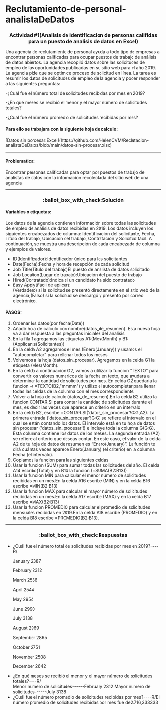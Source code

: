 # Reclutamiento-de-personal-analistaDeDatos

<h3 align="center">Actividad #1(Analisis de identificacion de personas califidas para un puesto de analisis de datos en Excel)</h3>
<p align="left">
Una agencia de reclutamiento de personal ayuda a todo tipo de empresas a encontrar personas calificadas para ocupar puestos de trabajo de análisis de datos abiertos. La agencia recopiló datos sobre las solicitudes de empleo de las oportunidades publicadas en su sitio web para el año 2019.
La agencia pide que se optimice proceso de solicitud en línea. La tarea es resumir los datos de solicitudes de empleo de la agencia y poder responder a las siguientes preguntas:
</p>

-¿Cuál fue el número total de solicitudes recibidas por mes en 2019?

-¿En qué meses se recibió el menor y el mayor número de solicitudes totales?

-¿Cuál fue el número promedio de solicitudes recibidas por mes?

<h4> Para ello se trabajara con la siguiente hoja de calculo:</h4> [Datos sin porcesar:Excel](https://github.com/HelenCVM/Reclutacion-analistaDeDatos/blob/main/datos-sin-procesar.xlsx) 

<hr>
<h4> Problematica:</h4>Encontrar personas calificadas para optar por puestos de trabajo de analistas de datos con la informacion recolectada del sitio web de una agencia

<hr>
<h3 align="center">:ballot_box_with_check:Solución</h3>
<h4>Variables o etiquetas:</h4>Los datos de la agencia contienen información sobre todas las solicitudes de empleo de análisis de datos recibidas en 2019. Los datos incluyen los siguientes encabezados de columna: Identificación del solicitante, Fecha, Título del trabajo, Ubicación del trabajo, Contratación y Solicitud fácil. A continuación, se muestra una descripción de cada encabezado de columna y ejemplos de valores.
<ul>
  <li>ID(Identificador):Identificador único para los solicitantes</li>
  <li>Date(Fecha):Fecha y hora de recepción de cada solicitud</li>
  <li>Job Title(Título del trabajo)El puesto de analista de datos solicitado</li>
  <li>Job Location(Lugar de trabajo):Ubicación del puesto de trabajo</li>
  <li>Hired(Contratado):Indica si un candidato ha sido contratado</li>
  <li>Easy Apply(Fácil de aplicar):</li>(Verdadero) si la solicitud se presentó directamente en el sitio web de la agencia;(Falso) si la solicitud se descargó y presentó por correo electrónico.
</ul>

<h4>PASOS:</h4>
<ol>
  <li>Ordenar los datos(por fecha(Date))</li>
  <li>Añadir hoja de calculo con nombre(datos_de_resumen). Esta nueva hoja va a dar respuesta a las preguntas iniciales del analisis</li>
  <li>En la fila 1 agregamos las etiquetas A1:(Mes(Month) y B1:(Applicants(Solicitantes))</li>
  <li>En la celda A2 agregamos el mes (Enero(January)) y usamos el "autocompletar" para rellenar todos los meses</li>
  <li>Volvemos a la hoja (datos_sin_procesar). Agregamos en la celda G1 la etiqueta (Mes(Month).</li>
  <li>En la celda a continuacion G2, vamos a utilizar la funcion "TEXTO" para convertir los valores numericos de la fecha en texto, que ayudara a determinar la cantidad de solicitudes por mes. En celda G2 quedaria la funcion -> =TEXTO(B2,"mmmm") y utilizo el autocompletar para llenar todas las celdas de la columna con el mes correspondiente.</li>
  <li>Volver a la hoja de calculo (datos_de_resumen).En la celda B2 utilizo la funcion CONTAR.SI para contar la cantidad de solicitudes durante el mes, es decir las veces que aparece un criterio en un intervalo</li>
  <li>En la celda B2, escribe =CONTAR.SI('datos_sin_procesar'!G:G,A2). La primera entrada ('datos_sin_procesar'!G:G) se refiere al intervalo en el cual se están contando los datos. El intervalo está en tu hoja de datos sin procesar ('datos_sin_procesar'!) e incluye toda la columna G(G:G). Esta columna contiene los datos de los meses. La segunda entrada (A2) se refiere al criterio que deseas contar. En este caso, el valor de la celda A2 de tu hoja de datos de resumen es “Enero(January)”. La función te dirá cuántas veces aparece Enero(January) (el criterio) en la columna Fecha (el intervalo).</li>
  <li>Copiamos la funcion para las siguientes celdas</li>
  <li>Usar la funcion (SUM) para sumar todas las solicitudes del año. El celda A14 escribo(Total) y en B14 la funcion (=SUMA(B2:B13))</li>
  <li>Usar la funcion MIN para calcular el menor número de solicitudes recibidas en un mes.En la celda A16 escribe (MIN) y en la celda B16 escribe =MIN(B2:B13)</li>
  <li>Usar la funcion MAX para calcular el mayor número de solicitudes recibidas en un mes.En la celda A17 escribe (MAX) y en la celda B17 escribe =MAX(B2:B13)</li>
  <li>Usar la funcion PROMEDIO para calcular el promedio de solicitudes mensuales recibidas en 2019.En la celda A18 escribe (PROMEDIO) y en la celda B18 escribe  =PROMEDIO(B2:B13).</li>
</ol>

<hr>
<h3 align="center">:ballot_box_with_check:Respuestas</h3>
<ul>
  <li>¿Cuál fue el número total de solicitudes recibidas por mes en 2019?----R/</li>
  <p>January	2387</p>
<p>February	2312</p>
<p>March	2536</p>
<p>April	2544</p>
<p>May	2954</p>
<p>June	2990</p>
<p>July	3138</p>
<p>August	2969</p>
<p>September	2865</p>
<p>October	2751</p>
<p>November	2508</p>
<p>December	2642</p>
  <li>¿En qué meses se recibió el menor y el mayor número de solicitudes totales?----R/</li>
Menor numero de solicitudes------February	2312
Mayor numero de solicitudes------July	3138
  <li>¿Cuál fue el número promedio de solicitudes recibidas por mes?----R/El número promedio de solicitudes recibidas por mes fue de2.716,333333</li>
</ul>

